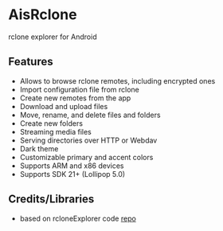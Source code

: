 # AisRclone

rclone explorer for Android

Features
--------
- Allows to browse rclone remotes, including encrypted ones
- Import configuration file from rclone
- Create new remotes from the app
- Download and upload files
- Move, rename, and delete files and folders
- Create new folders
- Streaming media files
- Serving directories over HTTP or Webdav
- Dark theme
- Customizable primary and accent colors
- Supports ARM and x86 devices
- Supports SDK 21+ (Lollipop 5.0)

Credits/Libraries
-----------------
- based on rcloneExplorer code [repo](https://github.com/kaczmarkiewiczp/rcloneExplorer) 
